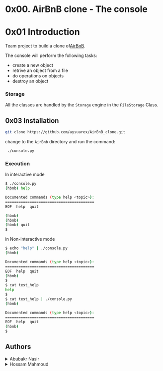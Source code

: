 # 0x00. AirBnB clone - The console

# 0x01 Introduction

Team project to build a clone of[AirBnB](https://www.airbnb.com/).


The console will perform the following tasks:

* create a new object
* retrive an object from a file
* do operations on objects
* destroy an object

### Storage

All the classes are handled by the `Storage` engine in the `FileStorage` Class.


## 0x03 Installation

```bash
git clone https://github.com/aysuarex/AirBnB_clone.git
```

change to the `AirBnb` directory and run the command:

```bash
 ./console.py
```

### Execution

In interactive mode

```bash
$ ./console.py
(hbnb) help

Documented commands (type help <topic>):
========================================
EOF  help  quit

(hbnb)
(hbnb)
(hbnb) quit
$
```

in Non-interactive mode

```bash
$ echo "help" | ./console.py
(hbnb)

Documented commands (type help <topic>):
========================================
EOF  help  quit
(hbnb)
$
$ cat test_help
help
$
$ cat test_help | ./console.py
(hbnb)

Documented commands (type help <topic>):
========================================
EOF  help  quit
(hbnb)
$
```
## Authors
<details>
    <summary>Abubakr Nasir</summary>
    <ul>
    <li><a href="https://www.github.com/DevBekoDev">Github</a></li>
    <li><a href="mailto:abubakr.ezalden.nasir@gmail.com">e-mail</a></li>
    </ul>
</details>
<details>
    <summary>Hossam Mahmoud</summary>
    <ul>
    <li><a href="https://www.github.com/HMFathi10">Github</a></li>
    <li><a href="mailto:bamideleadefolaju@gmail.com">e-mail</a></li>
    </ul>
</details>
